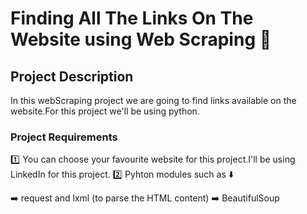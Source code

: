 # Finding All The Links On The Website using Web Scraping 🔪

## Project Description 
In this webScraping project we are going to find links available on the website.For this project
we'll be using python.

### Project Requirements

1️⃣ You can choose your favourite website for this project.I'll be using LinkedIn for this project.
2️⃣ Pyhton modules such as ⬇️

➡️ request and lxml (to parse the HTML content)
➡️ BeautifulSoup

